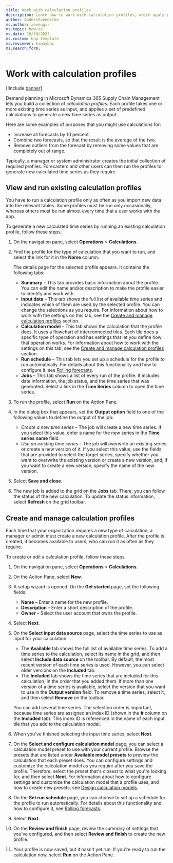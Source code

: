 ```yaml
---
title: Work with calculation profiles
description: Learn how to work with calculation profiles, which apply predefined calculations to one or more existing time series to generate a new time series as output.
author: AndersEvenGirke
ms.author: aevengir
ms.topic: how-to
ms.date: 10/19/2023
ms.custom: bap-template
ms.reviewer: kamaybac
ms.search.form:
---
```


# Work with calculation profiles

[!include [banner](../includes/banner.md)]

Demand planning in Microsoft Dynamics 365 Supply Chain Management lets you build a collection of *calculation profiles*. Each profile takes one or more existing time series as input, and applies a set of predefined calculations to generate a new time series as output.

Here are some examples of purposes that you might use calculations for:

- Increase all forecasts by 10 percent.
- Combine two forecasts, so that the result is the average of the two.
- Remove outliers from the forecast by removing some values that are completely out of range.

Typically, a manager or system administrator creates the initial collection of required profiles. Forecasters and other users can then run the profiles to generate new calculated time series as they require.

## View and run existing calculation profiles

You have to run a calculation profile only as often as you import new data into the relevant tables. Some profiles must be run only occasionally, whereas others must be run almost every time that a user works with the app.

To generate a new calculated time series by running an existing calculation profile, follow these steps.

1. On the navigation pane, select **Operations** \> **Calculations**.
1. Find the profile for the type of calculation that you want to run, and select the link for it in the **Name** column.

    The details page for the selected profile appears. It contains the following tabs:

    - **Summary** – This tab provides basic information about the profile. You can edit the name and/or description to make the profile easier to identify and work with.
    - **Input data** – This tab shows the full list of available time series and indicates which of them are used by the selected profile. You can change the selections as you require. For information about how to work with the settings on this tab, see the [Create and manage calculation profiles](#create-and-manage-calculation-profiles) section.
    - **Calculation model** – This tab shows the calculation that the profile does. It uses a flowchart of interconnected tiles. Each tile does a specific type of operation and has settings that let you define how that operation works. For information about how to work with the settings on this tab, see the [Create and manage calculation profiles](#create-and-manage-calculation-profiles) section.
    - **Run schedule** – This tab lets you set up a schedule for the profile to run automatically. For details about this functionality and how to configure it, see [Rolling forecasts](rolling-forecasts.md).
    - **Jobs** – This tab shows a list of every run of the profile. It includes date information, the job status, and the time series that was generated. Select a link in the **Time Series** column to open the time series.

1. To run the profile, select **Run** on the Action Pane.
1. In the dialog box that appears, set the **Output option** field to one of the following values to define the output of the job:

    - *Create a new time series* – The job will create a new time series. If you select this value, enter a name for the new series in the **Time series name** field.
    - *Use an existing time series* – The job will overwrite an existing series or create a new version of it. If you select this value, use the fields that are provided to select the target series, specify whether you want to overwrite the existing version or create a new version, and, if you want to create a new version, specify the name of the new version.

1. Select **Save and close**.
1. The new job is added to the grid on the **Jobs** tab. There, you can follow the status of the new calculation. To update the status information, select **Refresh** on the grid toolbar.

## Create and manage calculation profiles

Each time that your organization requires a new type of calculation, a manager or admin must create a new calculation profile. After the profile is created, it becomes available to users, who can run it as often as they require.

To create or edit a calculation profile, follow these steps.

1. On the navigation pane, select **Operations** \> **Calculations**.
1. On the Action Pane, select **New**.
1. A setup wizard is opened. On the **Get started** page, set the following fields:

    - **Name** – Enter a name for the new profile.
    - **Description** – Enter a short description of the profile.
    - **Owner** – Select the user account that owns the profile.

1. Select **Next**.
1. On the **Select input data source** page, select the time series to use as input for your calculation.

    - The **Available** tab shows the full list of available time series. To add a time series to the calculation, select its name in the grid, and then select **Include data source** on the toolbar. By default, the most recent version of each time series is used. However, you can select older versions on the **Included** tab.
    - The **Included** tab shows the time series that are included for this calculation, in the order that you added them. If more than one version of a time series is available, select the version that you want to use in the **Output version** field. To remove a time series, select it, and then select **Remove** on the toolbar.

    You can add several time series. The selection order is important, because time series are assigned an index ID (shown in the **\#** column on the **Included** tab). This index ID is referenced in the name of each input tile that you add to the calculation model.

1. When you've finished selecting the input time series, select **Next**.
1. On the **Select and configure calculation model** page, you can select a calculation model preset to use with your current profile. Browse the presets that are listed under **Available model presets** to preview the calculation that each preset does. You can configure settings and customize the calculation model as you require after you save the profile. Therefore, select the preset that's closest to what you're looking for, and then select **Next**. For information about how to configure settings and customize the calculation model that a profile uses, and how to create new presets, see [Design calculation models](design-calculation-models.md).
1. On the **Set run schedule** page, you can choose to set up a schedule for the profile to run automatically. For details about this functionality and how to configure it, see [Rolling forecasts](rolling-forecasts.md).
1. Select **Next**.
1. On the **Review and finish** page, review the summary of settings that you've configured, and then select **Review and finish** to create the new profile.
1. Your profile is now saved, but it hasn't yet run. If you're ready to run the calculation now, select **Run** on the Action Pane.
